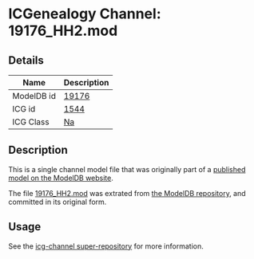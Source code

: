# ICGenealogy Channel: 19176\_HH2.mod

## Details

Name | Description
---- | -----------
ModelDB id | [19176](http://senselab.med.yale.edu/ModelDB/ShowModel.cshtml?model=19176)
ICG id | [1544](http://icg.neurotheory.ox.ac.uk/channels/2/1544)
ICG Class | [Na](http://icg.neurotheory.ox.ac.uk/channels/2)

## Description

This is a single channel model file that was originally part of a [published model on the ModelDB website](http://senselab.med.yale.edu/mModelDB/ShowModel.cshtml?model=19176).

The file [19176\_HH2.mod](19176_HH2.mod) was extrated from [the ModelDB repository](http://senselab.med.yale.edu/ModelDB/ShowModel.cshtml?model=19176), and committed in its original form.

## Usage

See the [icg-channel super-repository](https://github.com/icgenealogy/icg-channels) for more information.